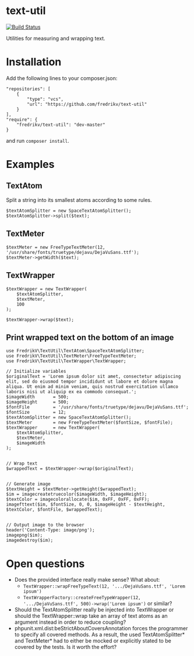 # text-util
[![Build Status](https://travis-ci.org/fredrikv/text-util.svg?branch=master)](https://travis-ci.org/fredrikv/text-util)

Utilities for measuring and wrapping text.

# Installation
Add the following lines to your composer.json:

    "repositories": [
        {
            "type": "vcs",
            "url": "https://github.com/fredrikv/text-util"
        }
    ],
    "require": {
        "fredrikv/text-util": "dev-master"
    }

and run `composer install`.



# Examples

## TextAtom
Split a string into its smallest atoms according to some rules.

    $textAtomSplitter = new SpaceTextAtomSplitter();
    $textAtomSplitter->split($text);


## TextMeter
    $textMeter = new FreeTypeTextMeter(12, '/usr/share/fonts/truetype/dejavu/DejaVuSans.ttf');
    $textMeter->getWidth($text);


## TextWrapper

    $textWrapper = new TextWrapper(
        $textAtomSplitter,
        $textMeter,
        100
    );

    $textWrapper->wrap($text);

## Print wrapped text on the bottom of an image

    use FredrikV\TextUtil\TextAtom\SpaceTextAtomSplitter;
    use FredrikV\TextUtil\TextMeter\FreeTypeTextMeter;
    use FredrikV\TextUtil\TextWrapper\TextWrapper;

    // Initialize variables
    $originalText = 'Lorem ipsum dolor sit amet, consectetur adipiscing elit, sed do eiusmod tempor incididunt ut labore et dolore magna aliqua. Ut enim ad minim veniam, quis nostrud exercitation ullamco laboris nisi ut aliquip ex ea commodo consequat.';
    $imageWidth       = 500;
    $imageHeight      = 500;
    $fontFile         = '/usr/share/fonts/truetype/dejavu/DejaVuSans.ttf';
    $fontSize         = 12;
    $textAtomSplitter = new SpaceTextAtomSplitter();
    $textMeter        = new FreeTypeTextMeter($fontSize, $fontFile);
    $textWrapper      = new TextWrapper(
        $textAtomSplitter,
        $textMeter,
        $imageWidth
    );


    // Wrap text
    $wrappedText = $textWrapper->wrap($originalText);


    // Generate image
    $textHeight = $textMeter->getHeight($wrappedText);
    $im = imagecreatetruecolor($imageWidth, $imageHeight);
    $textColor = imagecolorallocate($im, 0xFF, 0xFF, 0xFF);
    imagefttext($im, $fontSize, 0, 0, $imageHeight - $textHeight, $textColor, $fontFile, $wrappedText);


    // Output image to the browser
    header('Content-Type: image/png');
    imagepng($im);
    imagedestroy($im);


# Open questions
* Does the provided interface really make sense? What about:
    * `TextWrapper::wrapFreeTypeText(12, '.../DejaVuSans.ttf', 'Lorem ipsum')`
    * `TextWrapperFactory::createFreeTypeWrapper(12, '.../DejaVuSans.ttf',
      500)->wrap('Lorem ipsum')` or similar?
* Should the TextAtomSplitter really be injected into TextWrapper or should the
  TextWrapper::wrap take an array of text atoms as an argument instead in order
  to reduce coupling?
* phpunit.xml.dist:beStrictAboutCoversAnnotation forces the programmer to
  specify all covered methods. As a result, the used TextAtomSplitter* and
  TextMeter* had to either be mocked or explicitly stated to be covered by the
  tests. Is it worth the effort?

